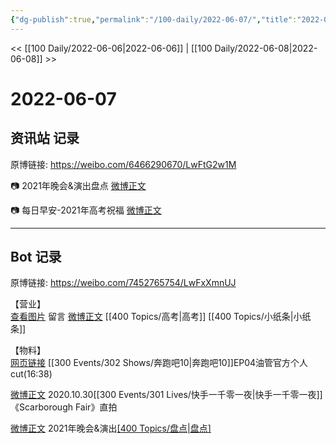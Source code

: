 ```yaml
---
{"dg-publish":true,"permalink":"/100-daily/2022-06-07/","title":"2022-06-07"}
---
```



<< [[100 Daily/2022-06-06\|2022-06-06]] | [[100 Daily/2022-06-08\|2022-06-08]] >>

# 2022-06-07

## 资讯站 记录

原博链接: https://weibo.com/6466290670/LwFtG2w1M

📷 2021年晚会&演出盘点 [微博正文](https://weibo.com/detail/4777853222394670)

📷 每日早安-2021年高考祝福 [微博正文](https://weibo.com/detail/4777643729752102)

---
## Bot 记录

原博链接: https://weibo.com/7452765754/LwFxXmnUJ

【营业】  
[查看图片](https://wx3.sinaimg.cn/large/0088n2Pggy1h30220ontkj30yi075mxi.jpg) 留言 [微博正文](https://weibo.com/detail/4777478348349301) [[400 Topics/高考\|高考]] [[400 Topics/小纸条\|小纸条]]

【物料】  
[网页链接](https://weibo.cn/sinaurl?u=https%3A%2F%2Fyoutu.be%2FKhTKQvUYpGI) [[300 Events/302 Shows/奔跑吧10\|奔跑吧10]]EP04油管官方个人cut(16:38)

[微博正文](https://weibo.com/detail/4777736859553598) 2020.10.30[[300 Events/301 Lives/快手一千零一夜\|快手一千零一夜]]《Scarborough Fair》直拍

[微博正文](https://weibo.com/detail/4777853222394670) 2021年晚会&演出[[400 Topics/盘点\|盘点]](星轨)
